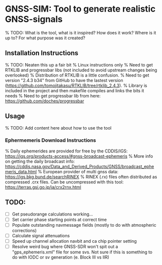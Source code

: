 # GNSS-SIM: Tool to generate realistic GNSS-signals
% TODO: What is the tool, what is it inspired? How does it work? Where is it up to? For what purpose was it created?

## Installation Instructions
% TODO: Neaten this up a fair bit
% Linux instructions only
% Need to get RTKLIB and progressbar libs (not included to avoid upstream changes being overlooked)
% Distribution of RTKLIB is a little confusion.
% Need to get version "2.4.3 b34" from GitHub to have the lastest version (https://github.com/tomojitakasu/RTKLIB/tree/rtklib_2.4.3).
% Library is included in the project and then makefile compiles and links the bits it needs
% Need to get progressbar lib from here: https://github.com/doches/progressbar

## Usage
% TODO: Add content here about how to use the tool
### Ephermemeris Download Instructions
% Daily ephemerides are provided for free by the CDDIS/IGS: https://igs.org/products-access/#gnss-broadcast-ephemeris
% More info on getting the daily broadcast info: https://cddis.nasa.gov/Data_and_Derived_Products/GNSS/broadcast_ephemeris_data.html
% European provider of multi gnss data: https://igs.bkg.bund.de/searchRINEX
% RINEX (.rx) files often distributed as compressed .crx files. Can be uncompressed with this tool: https://terras.gsi.go.jp/ja/crx2rnx.html

## TODO:
- [ ] Get pseudorange calculations working...
- [ ] Set carrier phase starting points at correct time
- [ ] Populate outstanding navmessage fields (mostly to do with atmospheric corrections)
- [ ] Calculate signal attenuations
- [ ] Speed up channel allocation navbit and ca chip pointer setting
- [ ] Resolve weird bug where GNSS-SDR won't spit out a "gps_ephemeris.xml" file for some svs. Not sure if this is something to do with IODC or sv generation (e. Block III vs IIR)